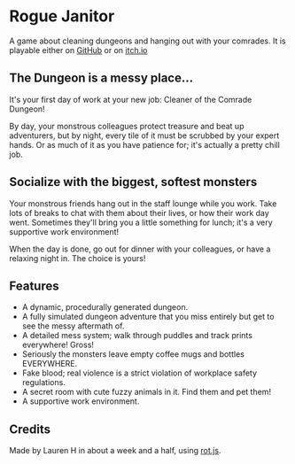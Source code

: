 # Rogue Janitor

A game about cleaning dungeons and hanging out with your comrades. It is playable either on [GitHub](https://laurheth.github.io/rogue-janitor/) or on [itch.io](https://laurheth.itch.io/rogue-janitor)

## The Dungeon is a messy place...

It's your first day of work at your new job: Cleaner of the Comrade Dungeon!

By day, your monstrous colleagues protect treasure and beat up adventurers, but by night, every tile of it must be scrubbed by your expert hands. Or as much of it as you have patience for; it's actually a pretty chill job.

## Socialize with the biggest, softest monsters

Your monstrous friends hang out in the staff lounge while you work. Take lots of breaks to chat with them about their lives, or how their work day went. Sometimes they'll bring you a little something for lunch; it's a very supportive work environment!

When the day is done, go out for dinner with your colleagues, or have a relaxing night in. The choice is yours!

## Features
- A dynamic, procedurally generated dungeon.
- A fully simulated dungeon adventure that you miss entirely but get to see the messy aftermath of.
- A detailed mess system; walk through puddles and track prints everywhere! Gross!
- Seriously the monsters leave empty coffee mugs and bottles EVERYWHERE.
- Fake blood; real violence is a strict violation of workplace safety regulations.
- A secret room with cute fuzzy animals in it. Find them and pet them!
- A supportive work environment.

## Credits

Made by Lauren H in about a week and a half, using [rot.js](http://ondras.github.io/rot.js/hp/).
